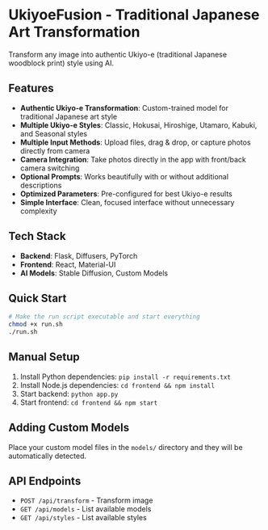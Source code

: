 # UkiyoeFusion - Traditional Japanese Art Transformation

Transform any image into authentic Ukiyo-e (traditional Japanese woodblock print) style using AI.

## Features

- **Authentic Ukiyo-e Transformation**: Custom-trained model for traditional Japanese art style
- **Multiple Ukiyo-e Styles**: Classic, Hokusai, Hiroshige, Utamaro, Kabuki, and Seasonal styles
- **Multiple Input Methods**: Upload files, drag & drop, or capture photos directly from camera
- **Camera Integration**: Take photos directly in the app with front/back camera switching
- **Optional Prompts**: Works beautifully with or without additional descriptions
- **Optimized Parameters**: Pre-configured for best Ukiyo-e results
- **Simple Interface**: Clean, focused interface without unnecessary complexity

## Tech Stack

- **Backend**: Flask, Diffusers, PyTorch
- **Frontend**: React, Material-UI
- **AI Models**: Stable Diffusion, Custom Models

## Quick Start

```bash
# Make the run script executable and start everything
chmod +x run.sh
./run.sh
```

## Manual Setup

1. Install Python dependencies: `pip install -r requirements.txt`
2. Install Node.js dependencies: `cd frontend && npm install`
3. Start backend: `python app.py`
4. Start frontend: `cd frontend && npm start`

## Adding Custom Models

Place your custom model files in the `models/` directory and they will be automatically detected.

## API Endpoints

- `POST /api/transform` - Transform image
- `GET /api/models` - List available models
- `GET /api/styles` - List available styles
